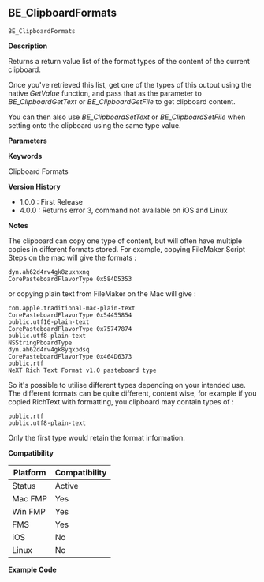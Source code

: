 ## BE_ClipboardFormats

    BE_ClipboardFormats

**Description**  

Returns a return value list of the format types of the content of the current clipboard.

Once you've retrieved this list, get one of the types of this output using the native *GetValue* function, and pass that as the parameter to *BE_ClipboardGetText* or *BE_ClipboardGetFile* to get clipboard content.

You can then also use *BE_ClipboardSetText* or *BE_ClipboardSetFile* when setting onto the clipboard using the same type value.

**Parameters**

**Keywords**  

Clipboard Formats

**Version History**

* 1.0.0 : First Release
* 4.0.0 : Returns error 3, command not available on iOS and Linux

**Notes**

The clipboard can copy one type of content, but will often have multiple copies in different formats stored.  For example, copying FileMaker Script Steps on the mac will give the formats :

	dyn.ah62d4rv4gk8zuxnxnq
	CorePasteboardFlavorType 0x584D5353

or copying plain text from FileMaker on the Mac will give :

	com.apple.traditional-mac-plain-text
	CorePasteboardFlavorType 0x54455854
	public.utf16-plain-text
	CorePasteboardFlavorType 0x75747874
	public.utf8-plain-text
	NSStringPboardType
	dyn.ah62d4rv4gk8yqxpdsq
	CorePasteboardFlavorType 0x464D6373
	public.rtf
	NeXT Rich Text Format v1.0 pasteboard type

So it's possible to utilise different types depending on your intended use.  The different formats can be quite different, content wise, for example if you copied RichText with formatting, you clipboard may contain types of :

	public.rtf	public.utf8-plain-text
	
Only the first type would retain the format information.

**Compatibility** 

| Platform | Compatibility |
|-----------|-----------|
| Status | Active |  
| Mac FMP | Yes  |  
| Win FMP | Yes  |  
| FMS | Yes |  
| iOS | No  |  
| Linux | No  |  

**Example Code**

